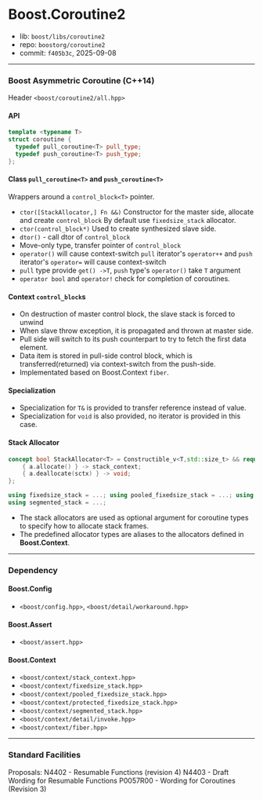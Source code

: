 # Boost.Coroutine2

* lib: `boost/libs/coroutine2`
* repo: `boostorg/coroutine2`
* commit: `f405b3c`, 2025-09-08

------
### Boost Asymmetric Coroutine (C++14)

Header `<boost/coroutine2/all.hpp>`

#### API

```c++
template <typename T>
struct coroutine {
  typedef pull_coroutine<T> pull_type;
  typedef push_coroutine<T> push_type;
};
```

#### Class `pull_coroutine<T>` and `push_coroutine<T>`

Wrappers around a `control_block<T>` pointer.

* `ctor([StackAllocator,] Fn &&)`
  Constructor for the master side, allocate and create `control_block`
  By default use `fixedsize_stack` allocator.
* `ctor(control_block*)`
  Used to create synthesized slave side.
* `dtor()` - call dtor of `control_block`
* Move-only type, transfer pointer of `control_block`
* `operator()` will cause context-switch
  `pull` iterator's `operator++` and `push` iterator's `operator=` will cause context-switch
* `pull` type provide `get() ->T`, `push` type's `operator()` take `T` argument
* `operator bool` and `operator!` check for completion of coroutines.

#### Context `control_block`s

* On destruction of master control block, the slave stack is forced to unwind
* When slave throw exception, it is propagated and thrown at master side.
* Pull side will switch to its push counterpart to try to fetch the first data element.
* Data item is stored in pull-side control block, which is transferred(returned) via
  context-switch from the push-side.
* Implementated based on Boost.Context `fiber`.

#### Specialization

* Specialization for `T&` is provided to transfer reference instead of value.
* Specialization for `void` is also provided, no iterator is provided in this case.

#### Stack Allocator

```c++
concept bool StackAllocator<T> = Constructible_v<T,std::size_t> && requires(T a, stack_context sctx) {
    { a.allocate() } -> stack_context;
    { a.deallocate(sctx) } -> void;
};

using fixedsize_stack = ...; using pooled_fixedsize_stack = ...; using protected_fixedsize_stack = ...;
using segmented_stack = ...;
```

* The stack allocators are used as optional argument for coroutine types to specify how to allocate stack frames.
* The predefined allocator types are aliases to the allocators defined in **Boost.Context**.

------
### Dependency

#### Boost.Config

* `<boost/config.hpp>`, `<boost/detail/workaround.hpp>`

#### Boost.Assert

* `<boost/assert.hpp>`

#### Boost.Context

* `<boost/context/stack_context.hpp>`
* `<boost/context/fixedsize_stack.hpp>`
* `<boost/context/pooled_fixedsize_stack.hpp>`
* `<boost/context/protected_fixedsize_stack.hpp>`
* `<boost/context/segmented_stack.hpp>`
* `<boost/context/detail/invoke.hpp>`
* `<boost/context/fiber.hpp>`

------
### Standard Facilities

Proposals:
  N4402 - Resumable Functions (revision 4)
  N4403 - Draft Wording for Resumable Functions
  P0057R00 - Wording for Coroutines (Revision 3)
